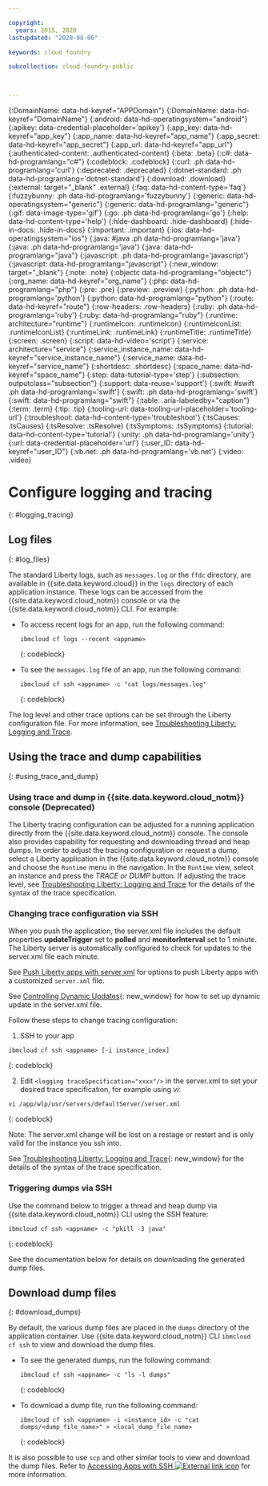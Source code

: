 ```yaml
---

copyright:
  years: 2015, 2020
lastupdated: "2020-08-06"

keywords: cloud foundry

subcollection: cloud-foundry-public



---
```




{:DomainName: data-hd-keyref="APPDomain"}
{:DomainName: data-hd-keyref="DomainName"}
{:android: data-hd-operatingsystem="android"}
{:apikey: data-credential-placeholder='apikey'}
{:app_key: data-hd-keyref="app_key"}
{:app_name: data-hd-keyref="app_name"}
{:app_secret: data-hd-keyref="app_secret"}
{:app_url: data-hd-keyref="app_url"}
{:authenticated-content: .authenticated-content}
{:beta: .beta}
{:c#: data-hd-programlang="c#"}
{:codeblock: .codeblock}
{:curl: .ph data-hd-programlang='curl'}
{:deprecated: .deprecated}
{:dotnet-standard: .ph data-hd-programlang='dotnet-standard'}
{:download: .download}
{:external: target="_blank" .external}
{:faq: data-hd-content-type='faq'}
{:fuzzybunny: .ph data-hd-programlang='fuzzybunny'}
{:generic: data-hd-operatingsystem="generic"}
{:generic: data-hd-programlang="generic"}
{:gif: data-image-type='gif'}
{:go: .ph data-hd-programlang='go'}
{:help: data-hd-content-type='help'}
{:hide-dashboard: .hide-dashboard}
{:hide-in-docs: .hide-in-docs}
{:important: .important}
{:ios: data-hd-operatingsystem="ios"}
{:java: #java .ph data-hd-programlang='java'}
{:java: .ph data-hd-programlang='java'}
{:java: data-hd-programlang="java"}
{:javascript: .ph data-hd-programlang='javascript'}
{:javascript: data-hd-programlang="javascript"}
{:new_window: target="_blank"}
{:note: .note}
{:objectc data-hd-programlang="objectc"}
{:org_name: data-hd-keyref="org_name"}
{:php: data-hd-programlang="php"}
{:pre: .pre}
{:preview: .preview}
{:python: .ph data-hd-programlang='python'}
{:python: data-hd-programlang="python"}
{:route: data-hd-keyref="route"}
{:row-headers: .row-headers}
{:ruby: .ph data-hd-programlang='ruby'}
{:ruby: data-hd-programlang="ruby"}
{:runtime: architecture="runtime"}
{:runtimeIcon: .runtimeIcon}
{:runtimeIconList: .runtimeIconList}
{:runtimeLink: .runtimeLink}
{:runtimeTitle: .runtimeTitle}
{:screen: .screen}
{:script: data-hd-video='script'}
{:service: architecture="service"}
{:service_instance_name: data-hd-keyref="service_instance_name"}
{:service_name: data-hd-keyref="service_name"}
{:shortdesc: .shortdesc}
{:space_name: data-hd-keyref="space_name"}
{:step: data-tutorial-type='step'}
{:subsection: outputclass="subsection"}
{:support: data-reuse='support'}
{:swift: #swift .ph data-hd-programlang='swift'}
{:swift: .ph data-hd-programlang='swift'}
{:swift: data-hd-programlang="swift"}
{:table: .aria-labeledby="caption"}
{:term: .term}
{:tip: .tip}
{:tooling-url: data-tooling-url-placeholder='tooling-url'}
{:troubleshoot: data-hd-content-type='troubleshoot'}
{:tsCauses: .tsCauses}
{:tsResolve: .tsResolve}
{:tsSymptoms: .tsSymptoms}
{:tutorial: data-hd-content-type='tutorial'}
{:unity: .ph data-hd-programlang='unity'}
{:url: data-credential-placeholder='url'}
{:user_ID: data-hd-keyref="user_ID"}
{:vb.net: .ph data-hd-programlang='vb.net'}
{:video: .video}

# Configure logging and tracing
{: #logging_tracing}

## Log files
{: #log_files}

The standard Liberty logs, such as `messages.log` or the `ffdc` directory, are available in {{site.data.keyword.cloud}} in the `logs` directory of each application instance. These logs can be accessed from the {{site.data.keyword.cloud_notm}} console or via the {{site.data.keyword.cloud_notm}} CLI. For example:

* To access recent logs for an app, run the following command:

  ```
  ibmcloud cf logs --recent <appname>
  ```
  {: codeblock}


* To see the `messages.log` file of an app, run the following command:

  ```
  ibmcloud cf ssh <appname> -c "cat logs/messages.log"
  ```
  {: codeblock}

The log level and other trace options can be set through the Liberty configuration file. For more information, see [Troubleshooting Liberty: Logging and Trace](http://www.ibm.com/support/knowledgecenter/SSEQTP_liberty/com.ibm.websphere.wlp.doc/ae/rwlp_logging.html).

## Using the trace and dump capabilities
{: #using_trace_and_dump}

### Using trace and dump in {{site.data.keyword.cloud_notm}} console (Deprecated)

The Liberty tracing configuration can be adjusted for a running application directly from the {{site.data.keyword.cloud_notm}} console. The console also provides capability for requesting and downloading thread and heap dumps. In order to adjust the tracing configuration or request a dump, select a Liberty application in the {{site.data.keyword.cloud_notm}} console and choose the `Runtime` menu in the navigation. In the `Runtime` view, select an instance and press the *TRACE* or *DUMP* button. If adjusting the trace level, see [Troubleshooting Liberty: Logging and Trace](http://www.ibm.com/support/knowledgecenter/SSEQTP_liberty/com.ibm.websphere.wlp.doc/ae/rwlp_logging.html) for the details of the syntax of the trace specification.

### Changing trace configuration via SSH

When you push the application, the server.xml file includes the default properties  **updateTrigger** set to **polled** and **monitorInterval** set to 1 minute. The Liberty server is automatically configured to check for updates to the server.xml file each minute.

See [Push Liberty apps with server.xml](/docs/cloud-foundry?topic=cloud-foundry-options_for_pushing#options_for_pushing) for options to push Liberty apps with a customized `server.xml` file.

See [Controlling Dynamic Updates](https://www.ibm.com/support/knowledgecenter/SSEQTP_liberty/com.ibm.websphere.wlp.doc/ae/twlp_setup_dyn_upd.html){: new_window} for how to set up dynamic update in the server.xml file.

Follow these steps to change tracing configuration:

1. SSH to your app

  ```
 ibmcloud cf ssh <appname> [-i instance_index]
  ```
  {: codeblock}

2. Edit `<logging traceSpecification="xxxx"/>` in the server.xml to set your desired trace specification,  for example using *vi*:

  ```
vi /app/wlp/usr/servers/defaultServer/server.xml
  ```
  {: codeblock}

Note: The server.xml change will be lost on a restage or restart and is only valid for the instance you ssh into.

See [Troubleshooting Liberty: Logging and Trace](http://www.ibm.com/support/knowledgecenter/SSEQTP_liberty/com.ibm.websphere.wlp.doc/ae/rwlp_logging.html){: new_window} for the details of the syntax of the trace specification.

### Triggering dumps via SSH

Use the command below to trigger a thread and heap dump via {{site.data.keyword.cloud_notm}} CLI using the SSH feature:

  ```
 ibmcloud cf ssh <appname> -c "pkill -3 java"
  ```
  {: codeblock}

See the documentation below for details on downloading the generated dump files.

## Download dump files
{: #download_dumps}

By default, the various dump files are placed in the `dumps` directory of the application container. Use {{site.data.keyword.cloud_notm}} CLI `ibmcloud cf ssh` to view and download the dump files.

* To see the generated dumps, run the following command:

  ```
  ibmcloud cf ssh <appname> -c "ls -l dumps"
  ```
  {: codeblock}

* To download a dump file, run the following command:

  ```
  ibmcloud cf ssh <appname> -i <instance_id> -c "cat dumps/<dump_file_name>" > <local_dump_file_name>
  ```
  {: codeblock}

It is also possible to use `scp` and other similar tools to view and download the dump files. Refer to [Accessing Apps with SSH  ![External link icon](../../icons/launch-glyph.svg "External link icon")](https://docs.cloudfoundry.org/devguide/deploy-apps/ssh-apps.html) for more information.


